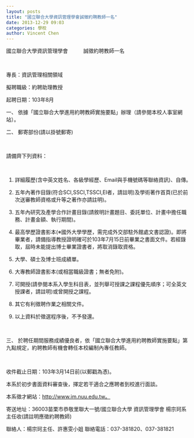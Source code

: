 ```yaml
---
layout: posts
title: "國立聯合大學資訊管理學會誠徵約聘教師一名"
date: 2013-12-29 09:03
categories: 學校
author: Vincent Chen
---
```


國立聯合大學資訊管理學會　　　誠徵約聘教師一名

 

專長：資訊管理相關領域

擬聘職級：約聘助理教授

起聘日期：103年8月

一、 依據「國立聯合大學進用約聘教師實施要點」辦理（請參閱本校人事室網站）。

二、 郵寄部份(請以掛號郵寄)

 

請備齊下列資料：

 

1. 詳細履歷(含中英文姓名、各級學經歷、Email與手機號碼等聯絡資訊)、自傳。

2. 五年內著作目錄(符合SCI,SSCI,TSSCI,EI者，請註明)及學術著作首頁(已於前次送審教師資格或升等之著作亦請註明)。

3. 五年內研究及產學合作計畫目錄(請敘明計畫題目、委託單位、計畫中擔任職務、計畫金額、執行期間)。

4. 最高學歷證書影本(※國外大學學歷，需完成外交部駐外館處文書認證)。即將畢業者，請備指導教授證明確可於103年7月15日前畢業之書面文件。若經錄取，屆時未能提出博士畢業證書者，將取消錄取資格。

5. 大學、碩士及博士班成績單。

6. 大專教師證書影本(或相當職級證書；無者免附)。

7. 可開授(請參閱本系入學生科目表，並列舉可授課之課程優先順序；可全英文授課者，請註明)或曾開授之課程。

8. 其它有利徵聘作業之相關文件。

9. 以上資料於徵選程序後，不予發還。

 

三、 於聘任期間服務成績優良者，依「國立聯合大學進用約聘教師實施要點」第九點規定，約聘教師有機會轉任本校編制內專任教師。

 

收件截止日期：103年3月14日前(以郵戳為憑)。

本系於初步書面資料審查後，擇定若干適合之應聘者到校進行面談。

本系徵才網站：http://www.im.nuu.edu.tw。

寄送地址：36003苗栗市恭敬里聯大一號/國立聯合大學 資訊管理學會 楊宗珂系主任收(請註明應徵約聘教師)

聯絡人：楊宗珂主任、許惠雯小姐 聯絡電話：037-381820、037-381821
